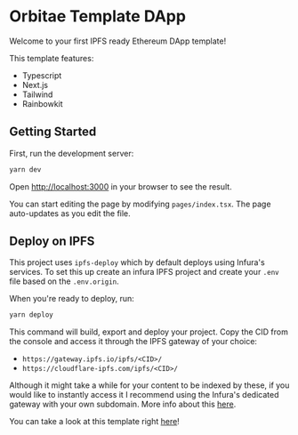 # Orbitae Template DApp

Welcome to your first IPFS ready Ethereum DApp template!

This template features:

- Typescript
- Next.js
- Tailwind
- Rainbowkit

## Getting Started

First, run the development server:

```bash
yarn dev
```

Open [http://localhost:3000](http://localhost:3000) in your browser to see the result.

You can start editing the page by modifying `pages/index.tsx`. The page auto-updates as you edit the file.

## Deploy on IPFS

This project uses `ipfs-deploy` which by default deploys using Infura's services. To set this up create an infura IPFS project and create your `.env` file based on the `.env.origin`. 

When you're ready to deploy, run:

```bash
yarn deploy
```

This command will build, export and deploy your project. Copy the CID from the console and access it through the IPFS gateway of your choice:

- `https://gateway.ipfs.io/ipfs/<CID>/`
- `https://cloudflare-ipfs.com/ipfs/<CID>/`

Although it might take a while for your content to be indexed by these, if you would like to instantly access it I recommend using the Infura's dedicated gateway with your own subdomain. More info about this [here](https://docs.infura.io/infura/networks/ipfs/how-to/access-ipfs-content/dedicated-gateways#choose-a-unique-subdomain).

You can take a look at this template right [here](https://orbitae.infura-ipfs.io/ipfs/Qmf6eW87QP4o5p6WTEsp5sP4vZdbUBqJpqyWSvCAZEenyC/)!
